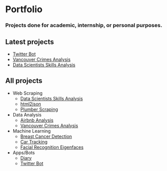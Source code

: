 # Portfolio

<h3>  
Projects done for academic, internship, or personal purposes.

</h3>

## Latest projects
- [Twitter Bot](https://github.com/NawfelBC/Twitter-Bot)
- [Vancouver Crimes Analysis](https://github.com/NawfelBC/Vancouver_Crime_Analysis)  
- [Data Scientists Skills Analysis](https://github.com/NawfelBC/Data_Scientists_Skills_Analysis)


## All projects
- Web Scraping
  - [Data Scientists Skills Analysis](https://github.com/NawfelBC/Data_Scientists_Skills_Analysis)
  - [html2json](https://github.com/NawfelBC/html2json)
  - [Plumber Scraping](https://github.com/NawfelBC/Plumber_Scraping) 
- Data Analysis
  - [Airbnb Analysis](https://github.com/NawfelBC/Airbnb_Analysis)
  - [Vancouver Crimes Analysis](https://github.com/NawfelBC/Vancouver_Crime_Analysis) 
- Machine Learning
  - [Breast Cancer Detection](https://github.com/NawfelBC/Breast_Cancer_Detection) 
  - [Car Tracking](https://github.com/NawfelBC/Car_Tracking)
  - [Facial Recognition Eigenfaces](https://github.com/NawfelBC/Facial_Recognition_Eigenfaces)
- Apps/Bots
  - [Diary](https://github.com/NawfelBC/Diary_App)
  - [Twitter Bot](https://github.com/NawfelBC/Twitter-Bot)
